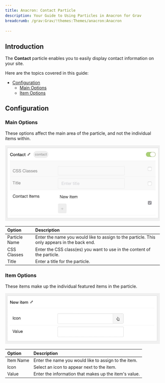 ```yaml
---
title: Anacron: Contact Particle
description: Your Guide to Using Particles in Anacron for Grav
breadcrumb: /grav:Grav/!themes:Themes/anacron:Anacron

---
```


## Introduction

The **Contact** particle enables you to easily display contact information on your site.

Here are the topics covered in this guide:

* [Configuration](#configuration)
    - [Main Options](#main-options)
    - [Item Options](#item-options)

## Configuration

### Main Options 

These options affect the main area of the particle, and not the individual items within.

![](assets/particle_contact2.jpeg)

| Option        | Description                                                                                 |
| :-----        | :-----                                                                                      |
| Particle Name | Enter the name you would like to assign to the particle. This only appears in the back end. |
| CSS Classes   | Enter the CSS class(es) you want to use in the content of the particle.                     |
| Title         | Enter a title for the particle.                                                             |

### Item Options

These items make up the individual featured items in the particle.

![](assets/particle_contact3.jpeg)

| Option    | Description                                           |
| :-----    | :-----                                                |
| Item Name | Enter the name you would like to assign to the item.  |
| Icon      | Select an icon to appear next to the item.            |
| Value     | Enter the information that makes up the item's value. |
